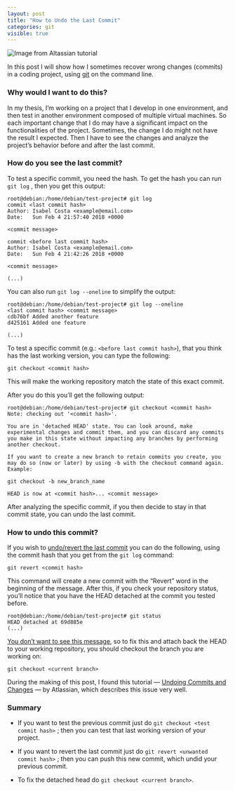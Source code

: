 ```yaml
---
layout: post
title: "How to Undo the Last Commit"
categories: git
visible: true
---
```


![Image from [Altassian tutorial](https://www.atlassian.com/git/tutorials/undoing-changes)](https://cdn-images-1.medium.com/max/2000/1*uc89vQwNgfqctnZg9PMfxA.png)

In this post I will show how I sometimes recover wrong changes (commits) in a coding project, using [git](https://git-scm.com/) on the command line.

### Why would I want to do this?

In my thesis, I’m working on a project that I develop in one environment, and then test in another environment composed of multiple virtual machines. So each important change that I do may have a significant impact on the functionalities of the project. Sometimes, the change I do might not have the result I expected. Then I have to see the changes and analyze the project’s behavior before and after the last commit.

### How do you see the last commit?

To test a specific commit, you need the hash. To get the hash you can run `git log` , then you get this output:

    root@debian:/home/debian/test-project# git log
    commit <last commit hash>
    Author: Isabel Costa <example@email.com>
    Date:   Sun Feb 4 21:57:40 2018 +0000

    <commit message>

    commit <before last commit hash>
    Author: Isabel Costa <example@email.com>
    Date:   Sun Feb 4 21:42:26 2018 +0000

    <commit message>

    (...)

You can also run `git log --oneline` to simplify the output:

    root@debian:/home/debian/test-project# git log --oneline
    <last commit hash> <commit message>
    cdb76bf Added another feature
    d425161 Added one feature

    (...)

To test a specific commit (e.g.: `<before last commit hash>`), that you think has the last working version, you can type the following:

    git checkout <commit hash>

This will make the working repository match the state of this exact commit.

After you do this you’ll get the following output:

    root@debian:/home/debian/test-project# git checkout <commit hash>
    Note: checking out '<commit hash>'.

    You are in 'detached HEAD' state. You can look around, make experimental changes and commit them, and you can discard any commits you make in this state without impacting any branches by performing another checkout.

    If you want to create a new branch to retain commits you create, you may do so (now or later) by using -b with the checkout command again. Example:

    git checkout -b new_branch_name

    HEAD is now at <commit hash>... <commit message>

After analyzing the specific commit, if you then decide to stay in that commit state, you can undo the last commit.

### How to undo this commit?

If you wish to [undo/revert the last commit](https://git-scm.com/docs/git-revert) you can do the following, using the commit hash that you get from the `git log` command:

    git revert <commit hash>

This command will create a new commit with the “Revert” word in the beginning of the message. After this, if you check your repository status, you’ll notice that you have the HEAD detached at the commit you tested before.

    root@debian:/home/debian/test-project# git status
    HEAD detached at 69d885e
    (...)

[You don’t want to see this message](https://www.git-tower.com/learn/git/faq/detached-head-when-checkout-commit), so to fix this and attach back the HEAD to your working repository, you should checkout the branch you are working on:

    git checkout <current branch>

During the making of this post, I found this tutorial — [Undoing Commits and Changes](https://www.atlassian.com/git/tutorials/undoing-changes) — by Atlassian, which describes this issue very well.

### Summary

* If you want to test the previous commit just do `git checkout <test commit hash>` ; then you can test that last working version of your project.

* If you want to revert the last commit just do `git revert <unwanted commit hash>` ; then you can push this new commit, which undid your previous commit.

* To fix the detached head do `git checkout <current branch>`.

